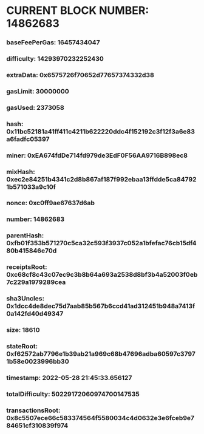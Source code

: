 # CURRENT BLOCK NUMBER: 14862683

### baseFeePerGas: 16457434047
### difficulty: 14293970232252430
### extraData: 0x6575726f70652d77657374332d38
### gasLimit: 30000000
### gasUsed: 2373058
### hash: 0x11bc52181a41ff411c4211b622220ddc4f152192c3f12f3a6e83a6fadfc05397
### miner: 0xEA674fdDe714fd979de3EdF0F56AA9716B898ec8
### mixHash: 0xec2e84251b4341c2d8b867af187f992ebaa13ffdde5ca847921b571033a9c10f
### nonce: 0xc0ff9ae67637d6ab
### number: 14862683
### parentHash: 0xfb01f353b571270c5ca32c593f3937c052a1bfefac76cb15df480b415846e70d
### receiptsRoot: 0xc68cf8c43c07ec9c3b8b64a693a2538d8bf3b4a52003f0eb7c229a1979289cea
### sha3Uncles: 0x1dcc4de8dec75d7aab85b567b6ccd41ad312451b948a7413f0a142fd40d49347
### size: 18610
### stateRoot: 0xf62572ab7796e1b39ab21a969c68b47696adba60597c37971b58e0023996bb30
### timestamp: 2022-05-28 21:45:33.656127
### totalDifficulty: 50229172060974700147535
### transactionsRoot: 0x8c5507ece66c583374564f5580034c4d0632e3e6fceb9e784651cf310839f974
